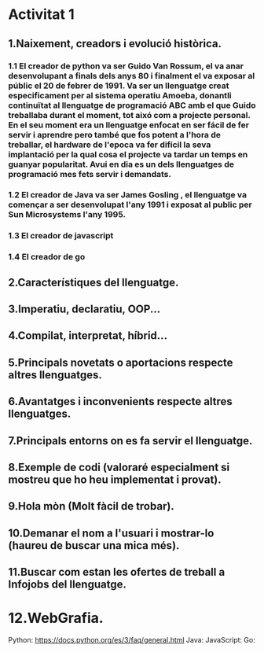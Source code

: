 # Activitat 1


## 1.Naixement, creadors i evolució històrica.

###  1.1 El creador de python va ser **Guido Van Rossum**, el va anar desenvolupant a finals dels anys 80 i finalment el va exposar al públic el 20 de febrer de 1991. Va ser un llenguatge creat especificament per al sistema operatiu Amoeba, donantli continuïtat al llenguatge de programació ABC amb el que Guido treballaba durant el moment, tot aixó com a projecte personal. En el seu moment era un llenguatge enfocat en ser fácil de fer servir i aprendre pero també que fos potent a l'hora de treballar, el hardware de l'epoca va fer difícil la seva implantació per la qual cosa el projecte va tardar un temps en guanyar popularitat. Avui en dia es un dels llenguatges de programació mes fets servir i demandats.

###  1.2 El creador de Java va ser James Gosling , el llenguatge va començar a ser desenvolupat l'any 1991 i exposat al public per Sun Microsystems l'any 1995.

###  1.3 El creador de javascript

###  1.4 El creador de go 

## 2.Característiques del llenguatge.

##  3.Imperatiu, declaratiu, OOP...

## 4.Compilat, interpretat, híbrid...

## 5.Principals novetats o aportacions respecte altres llenguatges.

## 6.Avantatges i inconvenients respecte altres llenguatges.

## 7.Principals entorns on es fa servir el llenguatge.

## 8.Exemple de codi (valoraré especialment si mostreu que ho heu implementat i provat).

## 9.Hola mòn (Molt fàcil de trobar).

## 10.Demanar el nom a l'usuari i mostrar-lo (haureu de buscar una mica més).

## 11.Buscar com estan les ofertes de treball a Infojobs del llenguatge.

# 12.WebGrafia.
Python: https://docs.python.org/es/3/faq/general.html 
Java:
JavaScript:
Go:
